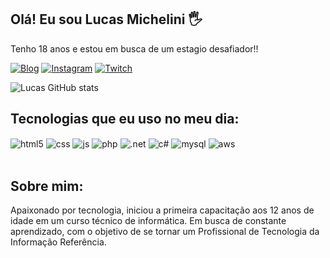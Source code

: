 ## Olá! Eu sou Lucas Michelini 🖐️
Tenho 18 anos e estou em busca de um estagio desafiador!!

[![Blog](https://img.shields.io/website?label=lucasmicheliniportifolio.com&style=for-the-badge&url=http://lucasmicheliniportifolio.atwebpages.com/)](http://lucasmicheliniportifolio.atwebpages.com)
[![Instagram](https://img.shields.io/badge/Instagram-E4405F?style=for-the-badge&logo=instagram&logoColor=white)](https://instagram.com/lucasmigui)
[![Twitch](https://img.shields.io/badge/Twitch-9146FF?style=for-the-badge&logo=twitch&logoColor=white)](https://twitch.tv/lucb0y)

![Lucas GitHub stats](https://github-readme-stats.vercel.app/api?username=LucasMigui&_icons=true&theme=onedark)
## Tecnologias que eu uso no meu dia:

<div style="display: inline_block">
  <img align="center" alt="html5" src="https://img.shields.io/badge/HTML5-E34F26?style=for-the-badge&logo=html5&logoColor=white" />
  <img align="center" alt="css" src="https://img.shields.io/badge/CSS3-1572B6?style=for-the-badge&logo=css3&logoColor=white" />
  <img align="center" alt="js" src="https://img.shields.io/badge/JavaScript-F7DF1E?style=for-the-badge&logo=javascript&logoColor=black" />
  <img align="center" alt="php" src="https://img.shields.io/badge/PHP-777BB4?style=for-the-badge&logo=php&logoColor=white" />
  <img align="center" alt=".net" src="https://img.shields.io/badge/.NET-5C2D91?style=for-the-badge&logo=.net&logoColor=white" />
  <img align="center" alt="c#" src="https://img.shields.io/badge/C%23-239120?style=for-the-badge&logo=c-sharp&logoColor=white" />
  <img align="center" alt="mysql" src="https://img.shields.io/badge/MySQL-00000F?style=for-the-badge&logo=mysql&logoColor=white" />
  <img align="center" alt="aws" src="https://img.shields.io/badge/Amazon_AWS-232F3E?style=for-the-badge&logo=amazon-aws&logoColor=white" />
</div><br/>

## Sobre mim:

Apaixonado por tecnologia, iniciou a primeira capacitação aos 12 anos de idade em um curso técnico de informática. Em busca de constante aprendizado, com o objetivo de se tornar um Profissional de Tecnologia da Informação Referência.


